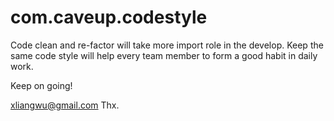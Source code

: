 com.caveup.codestyle
================================================================================

Code clean and re-factor will take more import role in the develop. Keep the same code style will help
every team member to form a good habit in daily work.

Keep on going!

xliangwu@gmail.com
Thx.
